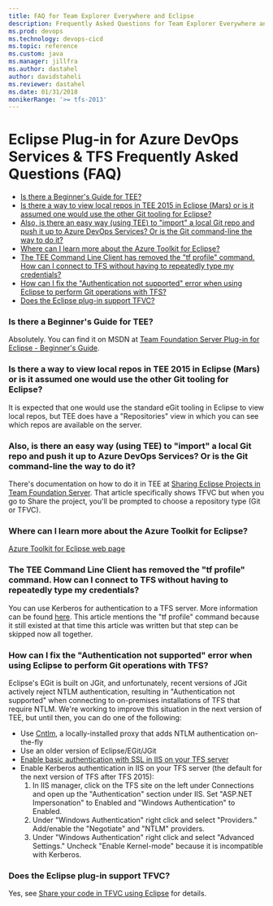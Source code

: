 ```yaml
---
title: FAQ for Team Explorer Everywhere and Eclipse
description: Frequently Asked Questions for Team Explorer Everywhere and Java Eclipse
ms.prod: devops
ms.technology: devops-cicd
ms.topic: reference 
ms.custom: java
ms.manager: jillfra
ms.author: dastahel
author: davidstaheli
ms.reviewer: dastahel
ms.date: 01/31/2018
monikerRange: '>= tfs-2013'
---
```



# Eclipse Plug-in for Azure DevOps Services & TFS Frequently Asked Questions (FAQ)

* [Is there a Beginner's Guide for TEE?](#is-there-a-beginners-guide-for-tee)
* [Is there a way to view local repos in TEE 2015 in Eclipse (Mars) or is it assumed one would use the other Git tooling for Eclipse?](#is-there-a-way-to-view-local-repos-in-tee-2015-in-eclipse-mars-or-is-it-assumed-one-would-use-the-other-git-tooling-for-eclipse)
* [Also, is there an easy way (using TEE) to "import" a local Git repo and push it up to Azure DevOps Services? Or is the Git command-line the way to do it?](#also-is-there-an-easy-way-using-tee-to-import-a-local-git-repo-and-push-it-up-to-azure-devops-services-or-is-the-git-command-line-the-way-to-do-it)
* [Where can I learn more about the Azure Toolkit for Eclipse?](#where-can-i-learn-more-about-the-azure-toolkit-for-eclipse)
* [The TEE Command Line Client has removed the "tf profile" command. How can I connect to TFS without having to repeatedly type my credentials?](#the-tee-command-line-client-has-removed-the-tf-profile-command-how-can-i-connect-to-tfs-without-having-to-repeatedly-type-my-credentials)
* [How can I fix the "Authentication not supported" error when using Eclipse to perform Git operations with TFS?](#how-can-i-fix-the-authentication-not-supported-error-when-using-eclipse-to-perform-git-operations-with-tfs)
* [Does the Eclipse plug-in support TFVC?](#does-the-eclipse-plug-in-support-tfvc)

### Is there a Beginner's Guide for TEE?

Absolutely.  You can find it on MSDN at [Team Foundation Server Plug-in for Eclipse - Beginner's Guide](https://msdn.microsoft.com/library/hh913026(v=vs.120).aspx).

### Is there a way to view local repos in TEE 2015 in Eclipse (Mars) or is it assumed one would use the other Git tooling for Eclipse?

It is expected that one would use the standard eGit tooling in Eclipse to view local repos, but TEE does have a "Repositories" view in which you can see which repos are available on the server.

### Also, is there an easy way (using TEE) to "import" a local Git repo and push it up to Azure DevOps Services? Or is the Git command-line the way to do it?

There's documentation on how to do it in TEE at [Sharing Eclipse Projects in Team Foundation Server](https://msdn.microsoft.com/library/hh568708(v=vs.120).aspx).
That article specifically shows TFVC but when you go to Share the project, you'll be prompted to choose a repository type (Git or TFVC).

### Where can I learn more about the Azure Toolkit for Eclipse?

[Azure Toolkit for Eclipse web page](https://msdn.microsoft.com/library/azure/hh694271.aspx)

### The TEE Command Line Client has removed the "tf profile" command. How can I connect to TFS without having to repeatedly type my credentials?

You can use Kerberos for authentication to a TFS server. More information can be found [here](https://msdn.microsoft.com/library/gg475929%28v=vs.120%29.aspx). This article mentions the "tf profile" command because it still existed at that time this article was written but that step can be skipped now all together.

### How can I fix the "Authentication not supported" error when using Eclipse to perform Git operations with TFS?

Eclipse's EGit is built on JGit, and unfortunately, recent versions of JGit actively reject NTLM authentication, resulting in "Authentication not supported" when connecting to on-premises installations of TFS that require NTLM.  We're working to improve this situation in the next version of TEE, but until then, you can do one of the following:
* Use [Cntlm](http://cntlm.sourceforge.net/), a locally-installed proxy that adds NTLM authentication on-the-fly
* Use an older version of Eclipse/EGit/JGit
* [Enable basic authentication with SSL in IIS on your TFS server](https://github.com/Microsoft/tfs-cli/blob/master/docs/configureBasicAuth.md) 
* Enable Kerberos authentication in IIS on your TFS server (the default for the next version of TFS after TFS 2015):
  1. In IIS manager, click on the TFS site on the left under Connections and open up the "Authentication" section under IIS.  Set "ASP.NET Impersonation" to Enabled and "Windows Authentication" to Enabled.
  2. Under "Windows Authentication" right click and select "Providers."  Add/enable the "Negotiate" and "NTLM" providers.
  3. Under "Windows Authentication" right click and select "Advanced Settings."  Uncheck "Enable Kernel-mode" because it is incompatible with Kerberos.

### Does the Eclipse plug-in support TFVC?

Yes, see [Share your code in TFVC using Eclipse](../repos/tfvc/share-your-code-in-tfvc-eclipse.md) for details.

